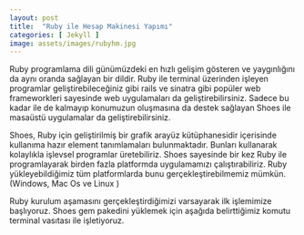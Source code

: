 ```yaml
---
layout: post
title:  "Ruby ile Hesap Makinesi Yapımı"
categories: [ Jekyll ]
image: assets/images/rubyhm.jpg
---
```

Ruby programlama dili günümüzdeki en hızlı gelişim gösteren ve yaygınlığını da aynı oranda sağlayan bir dildir. Ruby ile terminal üzerinden işleyen programlar geliştirebileceğiniz gibi rails ve sinatra gibi popüler web frameworkleri sayesinde web uygulamaları da geliştirebilirsiniz. Sadece bu kadar ile de kalmayıp konumuzun oluşmasına da destek sağlayan Shoes ile masaüstü uygulamalar da geliştirebilirsiniz.

Shoes, Ruby için geliştirilmiş bir grafik arayüz kütüphanesidir içerisinde kullanıma hazır element tanımlamaları bulunmaktadır. Bunları kullanarak kolaylıkla işlevsel programlar üretebiliriz. Shoes sayesinde bir kez Ruby ile programlayarak birden fazla platformda uygulamamızı çalıştırabiliriz. Ruby yükleyebildiğimiz tüm platformlarda bunu gerçekleştirebilmemiz mümkün. (Windows, Mac Os ve Linux )

Ruby kurulum aşamasını gerçekleştirdiğimizi varsayarak ilk işlemimize başlıyoruz. Shoes gem pakedini yüklemek için aşağıda belirttiğimiz komutu terminal vasıtası ile işletiyoruz.
